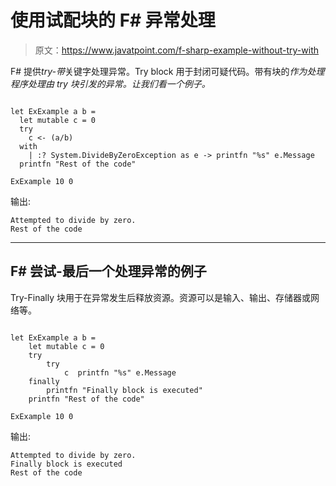# 使用试配块的 F# 异常处理

> 原文：<https://www.javatpoint.com/f-sharp-example-without-try-with>

F# 提供*try-带*关键字处理异常。Try block 用于封闭可疑代码。带有块的*作为处理程序处理由 try 块引发的异常。让我们看一个例子。*

```

let ExExample a b =
  let mutable c = 0
  try
    c <- (a/b)
  with
    | :? System.DivideByZeroException as e -> printfn "%s" e.Message
  printfn "Rest of the code"

ExExample 10 0

```

输出:

```
Attempted to divide by zero.
Rest of the code

```

* * *

## F# 尝试-最后一个处理异常的例子

Try-Finally 块用于在异常发生后释放资源。资源可以是输入、输出、存储器或网络等。

```

let ExExample a b =
    let mutable c = 0
    try
        try
            c  printfn "%s" e.Message
    finally 
        printfn "Finally block is executed"
    printfn "Rest of the code"

ExExample 10 0

```

输出:

```
Attempted to divide by zero.
Finally block is executed
Rest of the code

```